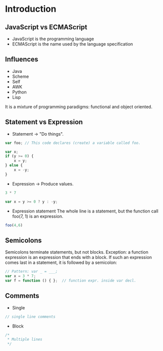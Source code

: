 # Introduction
## JavaScript vs ECMAScript
- JavaScript is the programming language
- ECMAScript is the name used by the language specification

## Influences
- Java
- Scheme
- Self
- AWK
- Python
- Lisp

It is a mixture of programming paradigms: functional and object oriented.

## Statement vs Expression
- Statement -> "Do things".
```javascript
var foo; // This code declares (create) a variable called foo.
```

```javascript
var x;
if (y >= 0) {
    x = y;
} else {
    x = -y;
}

```

- Expression -> Produce values.
```javascript
3 * 7
```

```javascript
var x = y >= 0 ? y : -y;
```

- Expression statement
The whole line is a statement, but the function call foo(7, 1) is an expression.

```javascript
foo(4,6)
```

## Semicolons
Semicolons terminate statements, but not blocks. Exception: a function expression
is an expression that ends with a block. If such an expression comes last in a
statement, it is followed by a semicolon:

```javascript
// Pattern: var _ = ___;
var x = 3 * 7;
var f = function () { };  // function expr. inside var decl.
```

## Comments
- Single
```javascript
// single line comments
```

- Block
```javascript
/*
 * Multiple lines
 */
```
